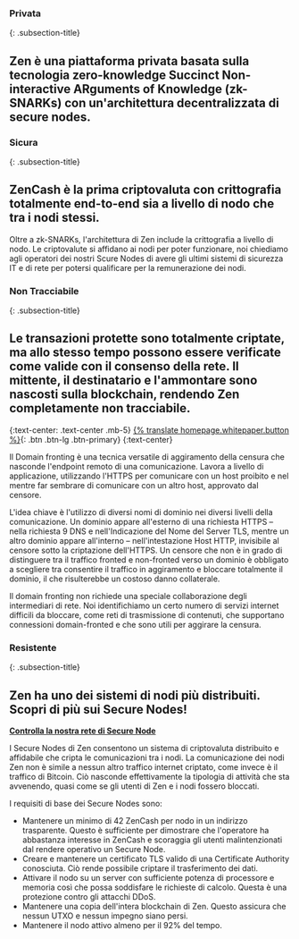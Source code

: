 ### Privata
{: .subsection-title}
## Zen è una piattaforma privata basata sulla tecnologia zero-knowledge Succinct Non-interactive ARguments of Knowledge (zk-SNARKs) con un'architettura decentralizzata di secure nodes.

### Sicura
{: .subsection-title}
## ZenCash è la prima criptovaluta con crittografia totalmente end-to-end sia a livello di nodo che tra i nodi stessi.
Oltre a zk-SNARKs, l'architettura di Zen include la crittografia a livello di nodo. Le criptovalute si affidano ai nodi per poter funzionare, noi chiediamo agli operatori dei nostri Scure Nodes di avere gli ultimi sistemi di sicurezza IT e di rete per potersi qualificare per la remunerazione dei nodi.

### Non Tracciabile
{: .subsection-title}
## Le transazioni protette sono totalmente criptate, ma allo stesso tempo possono essere verificate come valide con il consenso della rete. Il mittente, il destinatario e l'ammontare sono nascosti sulla blockchain, rendendo Zen completamente non tracciabile.

{:text-center: .text-center .mb-5}
[{% translate homepage.whitepaper.button %}]({{site.baseurl_root}}{{site.data.whitepapers[site.lang]}}){: .btn .btn-lg .btn-primary}
{:text-center}

Il Domain fronting è una tecnica versatile di aggiramento della censura che nasconde l'endpoint remoto di una comunicazione. Lavora a livello di applicazione, utilizzando l'HTTPS per comunicare con un host proibito e nel mentre far sembrare di comunicare con un altro host, approvato dal censore.

L'idea chiave è l'utilizzo di diversi nomi di dominio nei diversi livelli della comunicazione. Un dominio appare all'esterno di una richiesta HTTPS – nella richiesta 9 DNS e nell'Indicazione del Nome del Server TLS, mentre un altro dominio appare all'interno – nell'intestazione Host HTTP, invisibile al censore sotto la criptazione dell'HTTPS. Un censore che non è in grado di distinguere tra il traffico fronted e non-fronted verso un dominio è obbligato a scegliere tra consentire il traffico in aggiramento e bloccare totalmente il dominio, il che risulterebbe un costoso danno collaterale.

Il domain fronting non richiede una speciale collaborazione degli intermediari di rete. Noi identifichiamo un certo numero di servizi internet difficili da bloccare, come reti di trasmissione di contenuti, che supportano connessioni domain-fronted e che sono utili per aggirare la censura.

### Resistente
{: .subsection-title}
## Zen ha uno dei sistemi di nodi più distribuiti. Scopri di più sui Secure Nodes!
**[Controlla la nostra rete di Secure Node](https://securenodes.na.zensystem.io/)**

I Secure Nodes di Zen consentono un sistema di criptovaluta distribuito e affidabile che cripta le comunicazioni tra i nodi. La comunicazione dei nodi Zen non è simile a nessun altro traffico internet criptato, come invece è il traffico di Bitcoin. Ciò nasconde effettivamente la tipologia di attività che sta avvenendo, quasi come se gli utenti di Zen e i nodi fossero bloccati.

I requisiti di base dei Secure Nodes sono:
* Mantenere un minimo di 42 ZenCash per nodo in un indirizzo trasparente. Questo è sufficiente per dimostrare che l'operatore ha abbastanza interesse in ZenCash e scoraggia gli utenti malintenzionati dal rendere operativo un Secure Node.
* Creare e mantenere un certificato TLS valido di una Certificate Authority conosciuta. Ciò rende possibile criptare il trasferimento dei dati.
* Attivare il nodo su un server con sufficiente potenza di processore e memoria così che possa soddisfare le richieste di calcolo. Questa è una protezione contro gli attacchi DDoS.
* Mantenere una copia dell'intera blockchain di Zen. Questo assicura che nessun UTXO e nessun impegno siano persi.
* Mantenere il nodo attivo almeno per il 92% del tempo.
